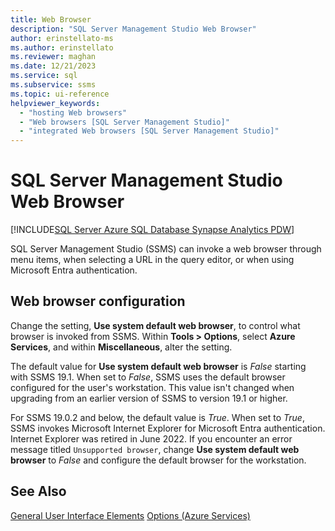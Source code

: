 ```yaml
---
title: Web Browser
description: "SQL Server Management Studio Web Browser"
author: erinstellato-ms
ms.author: erinstellato
ms.reviewer: maghan
ms.date: 12/21/2023
ms.service: sql
ms.subservice: ssms
ms.topic: ui-reference
helpviewer_keywords:
  - "hosting Web browsers"
  - "Web browsers [SQL Server Management Studio]"
  - "integrated Web browsers [SQL Server Management Studio]"
---
```


# SQL Server Management Studio Web Browser

[!INCLUDE[SQL Server Azure SQL Database Synapse Analytics PDW](../includes/applies-to-version/sql-asdb-asdbmi-asa-pdw.md)]

SQL Server Management Studio (SSMS) can invoke a web browser through menu items, when selecting a URL in the query editor, or when using Microsoft Entra authentication.  

## Web browser configuration

Change the setting, **Use system default web browser**, to control what browser is invoked from SSMS. Within **Tools > Options**, select **Azure Services**, and within **Miscellaneous**, alter the setting.

The default value for **Use system default web browser** is *False* starting with SSMS 19.1. When set to *False*, SSMS uses the default browser configured for the user's workstation. This value isn't changed when upgrading from an earlier version of SSMS to version 19.1 or higher.  

For SSMS 19.0.2 and below, the default value is *True*. When set to *True*, SSMS invokes Microsoft Internet Explorer for Microsoft Entra authentication. Internet Explorer was retired in June 2022. If you encounter an error message titled `Unsupported browser`, change **Use system default web browser** to *False* and configure the default browser for the workstation.

## See Also

[General User Interface Elements](../ssms/general-user-interface-elements.md)
[Options (Azure Services)](menu-help/options-azure-services.md)
